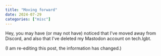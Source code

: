 ```yaml
---
title: "Moving forward"
date: 2024-07-29
categories: ["misc"]
---
```


Hey, you may have (or may not have) noticed that I've moved away from Discord, and also that I've deleted my Mastodon account on tech.lgbt.

(I am re-editing this post, the information has changed.)